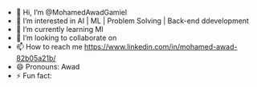 - 👋 Hi, I’m @MohamedAwadGamiel
- 👀 I’m interested in AI | ML | Problem Solving | Back-end ddevelopment 
- 🌱 I’m currently learning Ml
- 💞️ I’m looking to collaborate on 
- 📫 How to reach me https://www.linkedin.com/in/mohamed-awad-82b05a21b/
- 😄 Pronouns: Awad  
- ⚡ Fun fact:    

<!---
MohamedAwadGameel/MohamedAwadGameel is a ✨ special ✨ repository because its `README.md` (this file) appears on your GitHub profile.
You can click the Preview link to take a look at your changes.
--->
